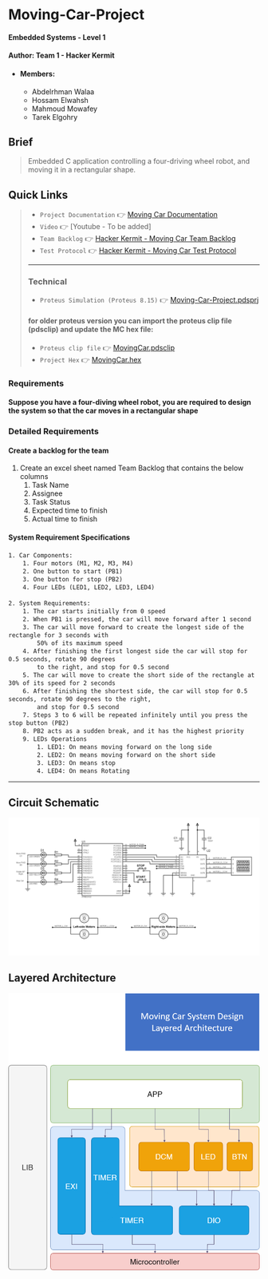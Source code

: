 # Moving-Car-Project
#### Embedded Systems - Level 1
#### Author: Team 1 - Hacker Kermit
- #### Members:
  - Abdelrhman Walaa
  - Hossam Elwahsh
  - Mahmoud Mowafey
  - Tarek Elgohry

## Brief
> Embedded C application controlling a four-driving wheel robot, and moving it in a rectangular shape.

## Quick Links
> - `Project Documentation` 👉 [Moving Car Documentation](https://docs.google.com/document/d/1bXYYHoOgidVj3zUbWvrPtRIPm7UxENJLMehARkkGyD0/edit?usp=sharing)
> - `Video` 👉 [Youtube - To be added]
> - `Team Backlog` 👉 [Hacker Kermit - Moving Car Team Backlog](https://docs.google.com/spreadsheets/d/1TEFmVHJRjowdOIW17CrRRDPIgnifnU0cA95UgYCEQuI/edit?usp=sharing)
> - `Test Protocol` 👉 [Hacker Kermit - Moving Car Test Protocol](https://docs.google.com/spreadsheets/d/1TEFmVHJRjowdOIW17CrRRDPIgnifnU0cA95UgYCEQuI/edit?usp=sharing#gid=1200153160)
> - ---
> ### Technical
> - `Proteus Simulation (Proteus 8.15)` 👉 [Moving-Car-Project.pdsprj](Simulation/Moving-Car-Project.pdsprj)
> #### for older proteus version you can import the proteus clip file (pdsclip) and update the MC hex file:
> - `Proteus clip file` 👉 [MovingCar.pdsclip](Simulation/MovingCar.pdsclip)
> - `Project Hex` 👉 [MovingCar.hex](Simulation/MovingCar.hex)


### Requirements
#### Suppose you have a four-diving wheel robot, you are required to design the system so that the car moves in a rectangular shape

### Detailed Requirements
#### Create a backlog for the team
1. Create an excel sheet named Team Backlog that contains the below columns
   1. Task Name
   2. Assignee
   3. Task Status
   4. Expected time to finish
   5. Actual time to finish

#### System Requirement Specifications
    1. Car Components:
        1. Four motors (M1, M2, M3, M4)
        2. One button to start (PB1)
        3. One button for stop (PB2)
        4. Four LEDs (LED1, LED2, LED3, LED4)
    
    2. System Requirements:
        1. The car starts initially from 0 speed
        2. When PB1 is pressed, the car will move forward after 1 second
        3. The car will move forward to create the longest side of the rectangle for 3 seconds with
            50% of its maximum speed
        4. After finishing the first longest side the car will stop for 0.5 seconds, rotate 90 degrees
            to the right, and stop for 0.5 second
        5. The car will move to create the short side of the rectangle at 30% of its speed for 2 seconds
        6. After finishing the shortest side, the car will stop for 0.5 seconds, rotate 90 degrees to the right, 
            and stop for 0.5 second
        7. Steps 3 to 6 will be repeated infinitely until you press the stop button (PB2)
        8. PB2 acts as a sudden break, and it has the highest priority
        9. LEDs Operations
            1. LED1: On means moving forward on the long side
            2. LED2: On means moving forward on the short side
            3. LED3: On means stop
            4. LED4: On means Rotating
---------

## Circuit Schematic
![Proteus Simulation](Documents/img/MovingCarSchematic.BMP)

## Layered Architecture
![Layered Architecture](Documents/img/LayeredArchitecture.drawio.png)